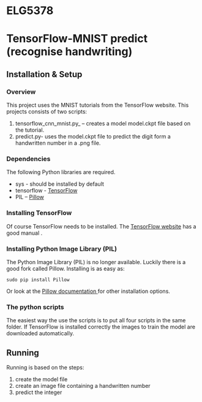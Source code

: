 ELG5378
=====
# TensorFlow-MNIST predict (recognise handwriting)


## Installation & Setup

### Overview
This project uses the MNIST tutorials from the TensorFlow website. 
This projects consists of two scripts: 
1. tensorflow_cnn_mnist.py_ – creates a model model.ckpt file based on the tutorial.
2. predict.py- uses the model.ckpt file to predict the digit form a handwritten number in a .png file.

### Dependencies
The following Python libraries are required.

- sys - should be installed by default
- tensorflow - [TensorFlow](https://www.tensorflow.org/)
- PIL – [Pillow](http://pillow.readthedocs.org)

### Installing TensorFlow
Of course TensorFlow needs to be installed. The [TensorFlow website](https://www.tensorflow.org/versions/master/get_started/index.html) has a good manual .

### Installing Python Image Library (PIL)
The Python Image Library (PIL) is no longer available. Luckily there is a good fork called Pillow. Installing is as easy as:

```sudo pip install Pillow```

Or look at the [Pillow documentation ](http://pillow.readthedocs.org) for other installation options.

### The python scripts
The easiest way the use the scripts is to put all four scripts in the same folder. If TensorFlow is installed correctly the images to train the model are downloaded automatically. 

## Running
Running is based on the steps:

1. create the model file
2. create an image file containing a handwritten number
3. predict the integer 



